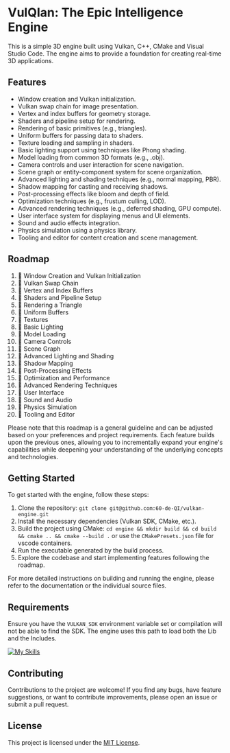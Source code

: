 # VulQIan: The Epic Intelligence Engine

This is a simple 3D engine built using Vulkan, C++, CMake and Visual Studio Code. The engine aims to provide a foundation for creating real-time 3D applications.

## Features

- Window creation and Vulkan initialization.
- Vulkan swap chain for image presentation.
- Vertex and index buffers for geometry storage.
- Shaders and pipeline setup for rendering.
- Rendering of basic primitives (e.g., triangles).
- Uniform buffers for passing data to shaders.
- Texture loading and sampling in shaders.
- Basic lighting support using techniques like Phong shading.
- Model loading from common 3D formats (e.g., .obj).
- Camera controls and user interaction for scene navigation.
- Scene graph or entity-component system for scene organization.
- Advanced lighting and shading techniques (e.g., normal mapping, PBR).
- Shadow mapping for casting and receiving shadows.
- Post-processing effects like bloom and depth of field.
- Optimization techniques (e.g., frustum culling, LOD).
- Advanced rendering techniques (e.g., deferred shading, GPU compute).
- User interface system for displaying menus and UI elements.
- Sound and audio effects integration.
- Physics simulation using a physics library.
- Tooling and editor for content creation and scene management.

## Roadmap

1.  :construction: Window Creation and Vulkan Initialization
2.  :construction: Vulkan Swap Chain
3.  :construction: Vertex and Index Buffers
4.  :construction: Shaders and Pipeline Setup
5.  :construction: Rendering a Triangle
6.  :construction: Uniform Buffers
7.  :construction: Textures
8.  :construction: Basic Lighting
9.  :construction: Model Loading
10.  :construction: Camera Controls
11.  :construction: Scene Graph
12.  :construction: Advanced Lighting and Shading
13.  :construction: Shadow Mapping
14.  :construction: Post-Processing Effects
15.  :construction: Optimization and Performance
16.  :construction: Advanced Rendering Techniques
17.  :construction: User Interface
18.  :construction: Sound and Audio
19.  :construction: Physics Simulation
20.  :construction: Tooling and Editor

Please note that this roadmap is a general guideline and can be adjusted based on your preferences and project requirements. Each feature builds upon the previous ones, allowing you to incrementally expand your engine's capabilities while deepening your understanding of the underlying concepts and technologies.

## Getting Started

To get started with the engine, follow these steps:

1. Clone the repository: `git clone git@github.com:60-de-QI/vulkan-engine.git`
2. Install the necessary dependencies (Vulkan SDK, CMake, etc.).
3. Build the project using CMake: `cd engine && mkdir build && cd build && cmake .. && cmake --build .` or use the `CMakePresets.json` file for vscode containers.
4. Run the executable generated by the build process.
5. Explore the codebase and start implementing features following the roadmap.

For more detailed instructions on building and running the engine, please refer to the documentation or the individual source files.

## Requirements

Ensure you have the `VULKAN_SDK` environment variable set or compilation will not be able to find the SDK.
The engine uses this path to load both the Lib and the Includes.

[![My Skills](https://skillicons.dev/icons?i=cpp,cmake,git,vscode,v&perline=5)](https://skillicons.dev)

## Contributing

Contributions to the project are welcome! If you find any bugs, have feature suggestions, or want to contribute improvements, please open an issue or submit a pull request.

## License

This project is licensed under the [MIT License](LICENSE).
